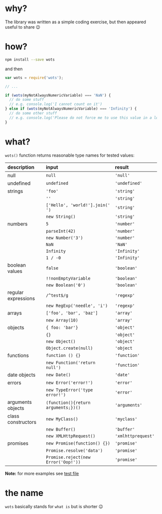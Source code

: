 # why?

The library was written as a simple coding exercise, but then appeared useful to share :wink:

# how?

```bash
npm install --save wots
```

and then

```javascript
var wots = require('wots');

// ...

if (wots(myNotAlwaysNumericVariable) === 'NaN') {
  // do some stuff
  // e.g. console.log('I cannot count on it') 
} else if (wots(myNotAlwaysNumericVariable) === 'Infinity') {
  // do some other stuff
  // e.g. console.log('Please do not force me to use this value in a loop!')  
}
```


# what?

`wots()` function returns reasonable type names for tested values:

| description         | input                               | result        |
| :------------------ | :---------------------------------- |:------------- |
| null                | `null`                              | `'null'`      |
| undefined           | `undefined`                         | `'undefined'` |
| strings             | `'foo'`                             | `'string'`    |
|                     | `''`                                | `'string'`    |
|                     | `['Hello', 'world!'].join(' ')`     | `'string'`    |
|                     | `new String()`                      | `'string'`    |
| numbers             | `5`                                 | `'number'`    |
|                     | `parseInt(42)`                      | `'number'`    |
|                     | `new Number('3')`                   | `'number'`    |
|                     | `NaN`                               | `'NaN'`       |
|                     | `Infinity`                          | `'Infinity'`  |
|                     | `1 / -0`                            | `'Infinity'`  |
| boolean values      | `false`                             | `'boolean'`   |
|                     | `!!nonEmptyVariable`                | `'boolean'`   |
|                     |`new Boolean('0')`                   | `'boolean'`   |
| regular expressions | `/^test$/g`                         | `'regexp'`    |
|                     | `new RegExp('needle', 'i')`         | `'regexp'`    |
| arrays              | `['foo', 'bar', 'baz']`             | `'array'`     |
|                     | `new Array(10)`                     | `'array'`     |
| objects             | `{ foo: 'bar'}`                     | `'object'`    |
|                     | `{}`                                | `'object'`    |
|                     | `new Object()`                      | `'object'`    |
|                     | `Object.create(null)`               | `'object`     |
| functions           | `function () {}`                    | `'function'`  |
|                     | `new Function('return null')`       | `'function'`  |
| date objects        | `new Date()`                        | `'date'`      |
| errors              | `new Error('error!')`               | `'error'`     |
|                     | `new TypeError('type error!')`      | `'error'`     |
| arguments objects   | `(function(){return arguments;})()` | `'arguments'` |
| class constructors  | `new MyClass()`                     | `'myclass'`   |
|                     | `new Buffer()`                      | `'buffer'`    |
|                     | `new XMLHttpRequest()`              | `'xmlhttprequest'` |
| promises            | `new Promise(function() {})`        | `'promise'`   |
|                     | `Promise.resolve('data')`           | `'promise'`   |
|                     | `Promise.reject(new Error('Oop!'))` | `'promise'`   |

**Note:** for more examples see [test file](./index.test.js)


# the name

`wots` basically stands for `what is` but is shorter :wink:
